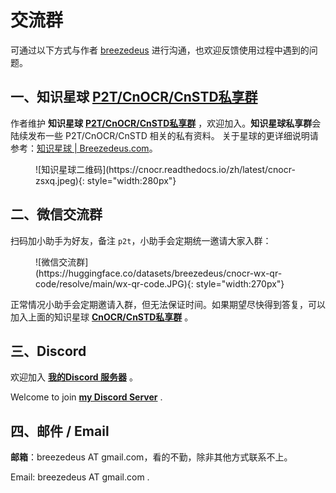 
# 交流群 
可通过以下方式与作者 [breezedeus](https://github.com/breezedeus) 进行沟通，也欢迎反馈使用过程中遇到的问题。

## 一、知识星球 [**P2T/CnOCR/CnSTD私享群**](https://t.zsxq.com/FEYZRJQ) 

作者维护 **知识星球** [**P2T/CnOCR/CnSTD私享群**](https://t.zsxq.com/FEYZRJQ) ，欢迎加入。**知识星球私享群**会陆续发布一些 P2T/CnOCR/CnSTD 相关的私有资料。
关于星球的更详细说明请参考：[知识星球 | Breezedeus.com](https://www.breezedeus.com/article/zsxq)。

<figure markdown>
![知识星球二维码](https://cnocr.readthedocs.io/zh/latest/cnocr-zsxq.jpeg){: style="width:280px"}
</figure>


## 二、微信交流群

扫码加小助手为好友，备注 `p2t`，小助手会定期统一邀请大家入群：

<figure markdown>
![微信交流群](https://huggingface.co/datasets/breezedeus/cnocr-wx-qr-code/resolve/main/wx-qr-code.JPG){: style="width:270px"}
</figure>

正常情况小助手会定期邀请入群，但无法保证时间。如果期望尽快得到答复，可以加入上面的知识星球 [**CnOCR/CnSTD私享群**](https://t.zsxq.com/FEYZRJQ) 。


## 三、Discord

欢迎加入 [**我的Discord 服务器**](https://discord.gg/GgD87WM8Tf) 。

Welcome to join [**my Discord Server**](https://discord.gg/GgD87WM8Tf) .


## 四、邮件 / Email

**邮箱**：breezedeus AT gmail.com，看的不勤，除非其他方式联系不上。

Email: breezedeus AT gmail.com .
